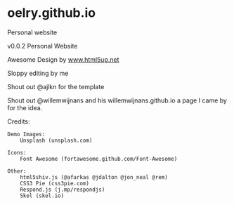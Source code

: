 # oelry.github.io
Personal website

v0.0.2 Personal Website

Awesome Design by www.html5up.net

Sloppy editing by me

Shout out @ajlkn for the template

Shout out @willemwijnans and his willemwijnans.github.io a page I came by for the idea.

Credits:

	Demo Images:
		Unsplash (unsplash.com)

	Icons:
		Font Awesome (fortawesome.github.com/Font-Awesome)

	Other:
		html5shiv.js (@afarkas @jdalton @jon_neal @rem)
		CSS3 Pie (css3pie.com)
		Respond.js (j.mp/respondjs)
		Skel (skel.io)
